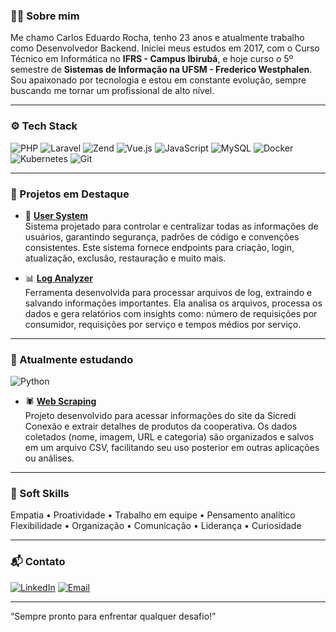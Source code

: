 ### 🧑‍💻 Sobre mim

Me chamo Carlos Eduardo Rocha, tenho 23 anos e atualmente trabalho como Desenvolvedor Backend.
Iniciei meus estudos em 2017, com o Curso Técnico em Informática no **IFRS - Campus Ibirubá**, e hoje curso o 5º semestre de **Sistemas de Informação na UFSM - Frederico Westphalen**. Sou apaixonado por tecnologia e estou em constante evolução, sempre buscando me tornar um profissional de alto nível.

---

### ⚙️ Tech Stack

![PHP](https://img.shields.io/badge/PHP-777BB4?style=for-the-badge&logo=php&logoColor=white)
![Laravel](https://img.shields.io/badge/Laravel-E74430?style=for-the-badge&logo=laravel&logoColor=white)
![Zend](https://img.shields.io/badge/Zend-68B604?style=for-the-badge&logo=zend&logoColor=white)
![Vue.js](https://img.shields.io/badge/Vue.js-42B883?style=for-the-badge&logo=vue.js&logoColor=white)
![JavaScript](https://img.shields.io/badge/JavaScript-F7DF1E?style=for-the-badge&logo=javascript&logoColor=black)
![MySQL](https://img.shields.io/badge/MySQL-00758F?style=for-the-badge&logo=mysql&logoColor=white)
![Docker](https://img.shields.io/badge/Docker-2496ED?style=for-the-badge&logo=docker&logoColor=white)
![Kubernetes](https://img.shields.io/badge/Kubernetes-326CE5?style=for-the-badge&logo=kubernetes&logoColor=white)
![Git](https://img.shields.io/badge/Git-F05032?style=for-the-badge&logo=git&logoColor=white)

---

### 🚀 Projetos em Destaque

- 🔐 [**User System**](https://github.com/carloseduardorocha/user-system)  
  Sistema projetado para controlar e centralizar todas as informações de usuários, garantindo segurança, padrões de código e convenções consistentes.
  Este sistema fornece endpoints para criação, login, atualização, exclusão, restauração e muito mais.

- 📊 [**Log Analyzer**](https://github.com/carloseduardorocha/log-analyzer)  
  Ferramenta desenvolvida para processar arquivos de log, extraindo e salvando informações importantes.
  Ela analisa os arquivos, processa os dados e gera relatórios com insights como: número de requisições por consumidor, requisições por serviço e tempos médios por serviço.

---

### 📘 Atualmente estudando

![Python](https://img.shields.io/badge/Python-3776AB?style=for-the-badge&logo=python&logoColor=white)
- 🕷️ [**Web Scraping**](https://github.com/carloseduardorocha/web-scraping)  
  Projeto desenvolvido para acessar informações do site da Sicredi Conexão e extrair detalhes de produtos da cooperativa.
  Os dados coletados (nome, imagem, URL e categoria) são organizados e salvos em um arquivo CSV, facilitando seu uso posterior em outras aplicações ou análises.

---

### 🤝 Soft Skills

Empatia • Proatividade • Trabalho em equipe • Pensamento analítico  
Flexibilidade • Organização • Comunicação • Liderança • Curiosidade

---

### 📬 Contato

[![LinkedIn](https://img.shields.io/badge/LinkedIn-carlos--dev--rocha-blue?style=for-the-badge&logo=linkedin)](https://www.linkedin.com/in/carlos-dev-rocha/)
[![Email](https://img.shields.io/badge/Email-carloseduardorocha%40gmail.com-red?style=for-the-badge&logo=gmail&logoColor=white)](mailto:carlos.rocha548@hotmail.com)

---
“Sempre pronto para enfrentar qualquer desafio!”
